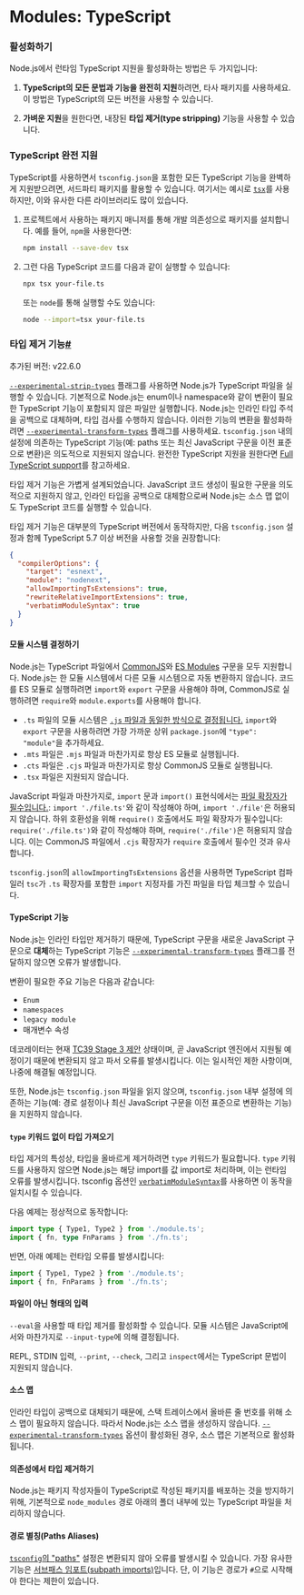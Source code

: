 # Modules: TypeScript





### 활성화하기

Node.js에서 런타임 TypeScript 지원을 활성화하는 방법은 두 가지입니다:

1. **TypeScript의 모든 문법과 기능을 완전히 지원**하려면, 타사 패키지를 사용하세요. 이 방법은 TypeScript의 모든 버전을 사용할 수 있습니다.

2. **가벼운 지원**을 원한다면, 내장된 **타입 제거(type stripping)** 기능을 사용할 수 있습니다.


### TypeScript 완전 지원

TypeScript를 사용하면서 `tsconfig.json`을 포함한 모든 TypeScript 기능을 완벽하게 지원받으려면, 서드파티 패키지를 활용할 수 있습니다. 여기서는 예시로 [`tsx`](https://tsx.is/)를 사용하지만, 이와 유사한 다른 라이브러리도 많이 있습니다.

1. 프로젝트에서 사용하는 패키지 매니저를 통해 개발 의존성으로 패키지를 설치합니다. 예를 들어, `npm`을 사용한다면:

    ```bash
    npm install --save-dev tsx
    ```

2. 그런 다음 TypeScript 코드를 다음과 같이 실행할 수 있습니다:

    ```bash
    npx tsx your-file.ts
    ```

    또는 `node`를 통해 실행할 수도 있습니다:

    ```bash
    node --import=tsx your-file.ts
    ```


### 타입 제거 기능[#](https://nodejs.org/docs/latest/api/typescript.html#type-stripping)

추가된 버전: v22.6.0

[`--experimental-strip-types`](https://nodejs.org/docs/latest/api/cli.html#--experimental-strip-types) 플래그를 사용하면 Node.js가 TypeScript 파일을 실행할 수 있습니다. 기본적으로 Node.js는 enum이나 namespace와 같이 변환이 필요한 TypeScript 기능이 포함되지 않은 파일만 실행합니다. Node.js는 인라인 타입 주석을 공백으로 대체하며, 타입 검사를 수행하지 않습니다. 이러한 기능의 변환을 활성화하려면 [`--experimental-transform-types`](https://nodejs.org/docs/latest/api/cli.html#--experimental-transform-types) 플래그를 사용하세요. `tsconfig.json` 내의 설정에 의존하는 TypeScript 기능(예: paths 또는 최신 JavaScript 구문을 이전 표준으로 변환)은 의도적으로 지원되지 않습니다. 완전한 TypeScript 지원을 원한다면 [Full TypeScript support](https://nodejs.org/docs/latest/api/typescript.html#full-typescript-support)를 참고하세요.

타입 제거 기능은 가볍게 설계되었습니다. JavaScript 코드 생성이 필요한 구문을 의도적으로 지원하지 않고, 인라인 타입을 공백으로 대체함으로써 Node.js는 소스 맵 없이도 TypeScript 코드를 실행할 수 있습니다.

타입 제거 기능은 대부분의 TypeScript 버전에서 동작하지만, 다음 `tsconfig.json` 설정과 함께 TypeScript 5.7 이상 버전을 사용할 것을 권장합니다:

```json
{
  "compilerOptions": {
    "target": "esnext",
    "module": "nodenext",
    "allowImportingTsExtensions": true,
    "rewriteRelativeImportExtensions": true,
    "verbatimModuleSyntax": true
  }
}
```


#### 모듈 시스템 결정하기

Node.js는 TypeScript 파일에서 [CommonJS](https://nodejs.org/docs/latest/api/modules.html)와 [ES Modules](https://nodejs.org/docs/latest/api/esm.html) 구문을 모두 지원합니다. Node.js는 한 모듈 시스템에서 다른 모듈 시스템으로 자동 변환하지 않습니다. 코드를 ES 모듈로 실행하려면 `import`와 `export` 구문을 사용해야 하며, CommonJS로 실행하려면 `require`와 `module.exports`를 사용해야 합니다.

- `.ts` 파일의 모듈 시스템은 [`.js` 파일과 동일한 방식으로 결정됩니다.](https://nodejs.org/docs/latest/api/packages.html#determining-module-system) `import`와 `export` 구문을 사용하려면 가장 가까운 상위 `package.json`에 `"type": "module"`을 추가하세요.
- `.mts` 파일은 `.mjs` 파일과 마찬가지로 항상 ES 모듈로 실행됩니다.
- `.cts` 파일은 `.cjs` 파일과 마찬가지로 항상 CommonJS 모듈로 실행됩니다.
- `.tsx` 파일은 지원되지 않습니다.

JavaScript 파일과 마찬가지로, `import` 문과 `import()` 표현식에서는 [파일 확장자가 필수입니다.](https://nodejs.org/docs/latest/api/esm.html#mandatory-file-extensions): `import './file.ts'`와 같이 작성해야 하며, `import './file'`은 허용되지 않습니다. 하위 호환성을 위해 `require()` 호출에서도 파일 확장자가 필수입니다: `require('./file.ts')`와 같이 작성해야 하며, `require('./file')`은 허용되지 않습니다. 이는 CommonJS 파일에서 `.cjs` 확장자가 `require` 호출에서 필수인 것과 유사합니다.

`tsconfig.json`의 `allowImportingTsExtensions` 옵션을 사용하면 TypeScript 컴파일러 `tsc`가 `.ts` 확장자를 포함한 `import` 지정자를 가진 파일을 타입 체크할 수 있습니다.


#### TypeScript 기능

Node.js는 인라인 타입만 제거하기 때문에, TypeScript 구문을 새로운 JavaScript 구문으로 **대체**하는 TypeScript 기능은 [`--experimental-transform-types`](https://nodejs.org/docs/latest/api/cli.html#--experimental-transform-types) 플래그를 전달하지 않으면 오류가 발생합니다.

변환이 필요한 주요 기능은 다음과 같습니다:

-   `Enum`
-   `namespaces`
-   `legacy module`
-   매개변수 속성

데코레이터는 현재 [TC39 Stage 3 제안](https://github.com/tc39/proposal-decorators) 상태이며, 곧 JavaScript 엔진에서 지원될 예정이기 때문에 변환되지 않고 파서 오류를 발생시킵니다. 이는 일시적인 제한 사항이며, 나중에 해결될 예정입니다.

또한, Node.js는 `tsconfig.json` 파일을 읽지 않으며, `tsconfig.json` 내부 설정에 의존하는 기능(예: 경로 설정이나 최신 JavaScript 구문을 이전 표준으로 변환하는 기능)을 지원하지 않습니다.


#### `type` 키워드 없이 타입 가져오기

타입 제거의 특성상, 타입을 올바르게 제거하려면 `type` 키워드가 필요합니다. `type` 키워드를 사용하지 않으면 Node.js는 해당 import를 값 import로 처리하며, 이는 런타임 오류를 발생시킵니다. tsconfig 옵션인 [`verbatimModuleSyntax`](https://www.typescriptlang.org/tsconfig/#verbatimModuleSyntax)를 사용하면 이 동작을 일치시킬 수 있습니다.

다음 예제는 정상적으로 동작합니다:

```ts
import type { Type1, Type2 } from './module.ts';
import { fn, type FnParams } from './fn.ts';
```

반면, 아래 예제는 런타임 오류를 발생시킵니다:

```ts
import { Type1, Type2 } from './module.ts';
import { fn, FnParams } from './fn.ts';
```


#### 파일이 아닌 형태의 입력

`--eval`을 사용할 때 타입 제거를 활성화할 수 있습니다. 모듈 시스템은 JavaScript에서와 마찬가지로 `--input-type`에 의해 결정됩니다.

REPL, STDIN 입력, `--print`, `--check`, 그리고 `inspect`에서는 TypeScript 문법이 지원되지 않습니다.


#### 소스 맵

인라인 타입이 공백으로 대체되기 때문에, 스택 트레이스에서 올바른 줄 번호를 위해 소스 맵이 필요하지 않습니다. 따라서 Node.js는 소스 맵을 생성하지 않습니다. [`--experimental-transform-types`](https://nodejs.org/docs/latest/api/cli.html#--experimental-transform-types) 옵션이 활성화된 경우, 소스 맵은 기본적으로 활성화됩니다.


#### 의존성에서 타입 제거하기

Node.js는 패키지 작성자들이 TypeScript로 작성된 패키지를 배포하는 것을 방지하기 위해, 기본적으로 `node_modules` 경로 아래의 폴더 내부에 있는 TypeScript 파일을 처리하지 않습니다.


#### 경로 별칭(Paths Aliases)

[`tsconfig`의 "paths"](https://www.typescriptlang.org/tsconfig/#paths) 설정은 변환되지 않아 오류를 발생시킬 수 있습니다. 가장 유사한 기능은 [서브패스 임포트(subpath imports)](https://nodejs.org/docs/latest/api/packages.html#subpath-imports)입니다. 단, 이 기능은 경로가 `#`으로 시작해야 한다는 제한이 있습니다.


